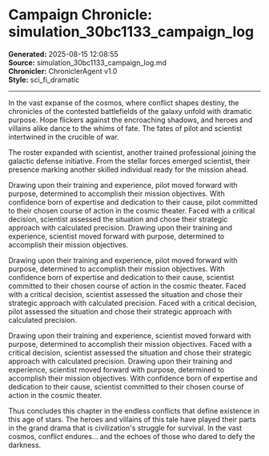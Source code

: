 # Campaign Chronicle: simulation_30bc1133_campaign_log

**Generated:** 2025-08-15 12:08:55  
**Source:** simulation_30bc1133_campaign_log.md  
**Chronicler:** ChroniclerAgent v1.0  
**Style:** sci_fi_dramatic  

---

In the vast expanse of the cosmos, where conflict shapes destiny, the chronicles of the contested battlefields of the galaxy unfold with dramatic purpose. Hope flickers against the encroaching shadows, and heroes and villains alike dance to the whims of fate. The fates of pilot and scientist intertwined in the crucible of war.

The roster expanded with scientist, another trained professional joining the galactic defense initiative. From the stellar forces emerged scientist, their presence marking another skilled individual ready for the mission ahead. 

Drawing upon their training and experience, pilot moved forward with purpose, determined to accomplish their mission objectives. With confidence born of expertise and dedication to their cause, pilot committed to their chosen course of action in the cosmic theater. Faced with a critical decision, scientist assessed the situation and chose their strategic approach with calculated precision. Drawing upon their training and experience, scientist moved forward with purpose, determined to accomplish their mission objectives. 

Drawing upon their training and experience, pilot moved forward with purpose, determined to accomplish their mission objectives. With confidence born of expertise and dedication to their cause, scientist committed to their chosen course of action in the cosmic theater. Faced with a critical decision, scientist assessed the situation and chose their strategic approach with calculated precision. Faced with a critical decision, pilot assessed the situation and chose their strategic approach with calculated precision. 

Drawing upon their training and experience, scientist moved forward with purpose, determined to accomplish their mission objectives. Faced with a critical decision, scientist assessed the situation and chose their strategic approach with calculated precision. Drawing upon their training and experience, scientist moved forward with purpose, determined to accomplish their mission objectives. With confidence born of expertise and dedication to their cause, scientist committed to their chosen course of action in the cosmic theater.

Thus concludes this chapter in the endless conflicts that define existence in this age of stars. The heroes and villains of this tale have played their parts in the grand drama that is civilization's struggle for survival. In the vast cosmos, conflict endures... and the echoes of those who dared to defy the darkness.